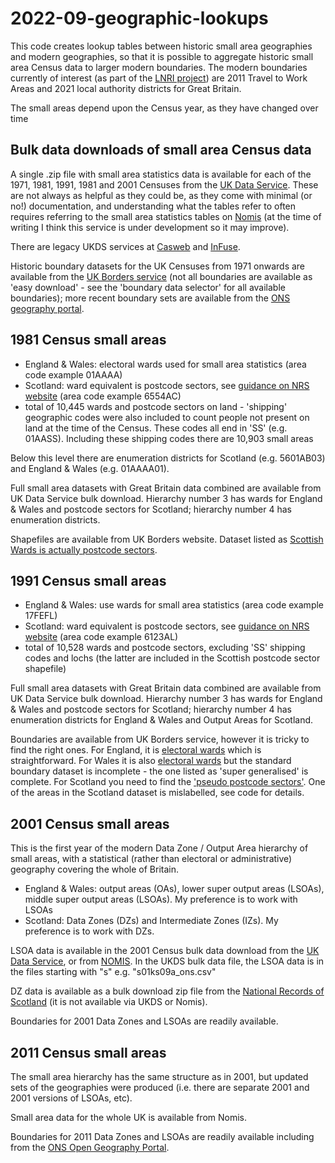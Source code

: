# 2022-09-geographic-lookups

This code creates lookup tables between historic small area geographies and modern geographies, so that it is possible to aggregate historic small area Census data to larger modern boundaries.  The modern boundaries currently of interest (as part of the [LNRI project](https://sites.google.com/view/regional-inequality/home)) are 2011 Travel to Work Areas and 2021 local authority districts for Great Britain.  

The small areas depend upon the Census year, as they have changed over time

## Bulk data downloads of small area Census data

A single .zip file with small area statistics data is available for each of the 1971, 1981, 1991, 1981 and 2001 Censuses from the [UK Data Service](https://statistics.ukdataservice.ac.uk/).  These are not always as helpful as they could be, as they come with minimal (or no!) documentation, and understanding what the tables refer to often requires referring to the small area statistics tables on [Nomis](https://www.nomisweb.co.uk/default.asp) (at the time of writing I think this service is under development so it may improve).  

There are legacy UKDS services at [Casweb](https://casweb.ukdataservice.ac.uk//) and [InFuse](http://infuse.ukdataservice.ac.uk/).  

Historic boundary datasets for the UK Censuses from 1971 onwards are available from the [UK Borders service](https://borders.ukdataservice.ac.uk/index.html) (not all boundaries are available as 'easy download' - see the 'boundary data selector' for all available boundaries); more recent boundary sets are available from the [ONS geography portal](https://geoportal.statistics.gov.uk/). 


## 1981 Census small areas

- England & Wales: electoral wards used for small area statistics (area code example 01AAAA)
- Scotland: ward equivalent is postcode sectors, see [guidance on NRS website](https://www.nrscotland.gov.uk/files//geography/products/1991-census-bkgrd.pdf) (area code example 6554AC)
- total of 10,445 wards and postcode sectors on land - 'shipping' geographic codes were also included to count people not present on land at the time of the Census.  These codes all end in 'SS' (e.g. 01AASS). Including these shipping codes there are 10,903 small areas 

Below this level there are enumeration districts for Scotland (e.g. 5601AB03) and England & Wales (e.g. 01AAAA01).  

Full small area datasets with Great Britain data combined are available from UK Data Service bulk download.  Hierarchy number 3 has wards for England & Wales and postcode sectors for Scotland; hierarchy number 4 has enumeration districts.  

Shapefiles are available from UK Borders website.  Dataset listed as [Scottish Wards is actually postcode sectors](https://borders.ukdataservice.ac.uk/easy_download_data.html?data=Scotland_wa_1981).  

## 1991 Census small areas 

- England & Wales: use wards for small area statistics (area code example 17FEFL)
- Scotland: ward equivalent is postcode sectors, see [guidance on NRS website](https://www.nrscotland.gov.uk/files//geography/products/1991-census-bkgrd.pdf) (area code example 6123AL)
- total of 10,528 wards and postcode sectors, excluding 'SS' shipping codes and lochs (the latter are included in the Scottish postcode sector shapefile)

Full small area datasets with Great Britain data combined are available from UK Data Service bulk download.  Hierarchy number 3 has wards for England & Wales and postcode sectors for Scotland; hierarchy number 4 has enumeration districts for England & Wales and Output Areas for Scotland.  

Boundaries are available from UK Borders service, however it is tricky to find the right ones. For England, it is [electoral wards](https://borders.ukdataservice.ac.uk/easy_download_data.html?data=England_wa_1991) which is straightforward.  For Wales it is also [electoral wards](https://borders.ukdataservice.ac.uk/easy_download_data.html?data=Wales_wa_1991) but the standard boundary dataset is incomplete - the one listed as 'super generalised' is complete.  For Scotland you need to find the ['pseudo postcode sectors'](https://borders.ukdataservice.ac.uk/easy_download_data.html?data=Scotland_oas_1991).  One of the areas in the Scotland dataset is mislabelled, see code for details.  

## 2001 Census small areas

This is the first year of the modern Data Zone / Output Area hierarchy of small areas, with a statistical (rather than electoral or administrative) geography covering the whole of Britain.  

- England & Wales: output areas (OAs), lower super output areas (LSOAs), middle super output areas (LSOAs).  My preference is to work with LSOAs
- Scotland: Data Zones (DZs) and Intermediate Zones (IZs). My preference is to work with DZs.  

LSOA data is available in the 2001 Census bulk data download from the [UK Data Service](https://statistics.ukdataservice.ac.uk/dataset/census-2001-data), or from [NOMIS](https://www.nomisweb.co.uk/sources/census_2001). In the UKDS bulk data file, the LSOA data is in the files starting with "s" e.g. "s01ks09a_ons.csv"

DZ data is available as a bulk download zip file from the [National Records of Scotland](https://www.scotlandscensus.gov.uk/census-results/download-data/census-table-data/) (it is not available via UKDS or Nomis).  

Boundaries for 2001 Data Zones and LSOAs are readily available.

## 2011 Census small areas

The small area hierarchy has the same structure as in 2001, but updated sets of the geographies were produced (i.e. there are separate 2001 and 2001 versions of LSOAs, etc).

Small area data for the whole UK is available from Nomis.

Boundaries for 2011 Data Zones and LSOAs are readily available including from the [ONS Open Geography Portal](https://geoportal.statistics.gov.uk/). 

